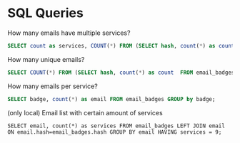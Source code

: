 # SQL Queries

How many emails have multiple services?
```sql
SELECT count as services, COUNT(*) FROM (SELECT hash, count(*) as count  FROM email_badges GROUP BY hash) AS t GROUP BY count;
```

How many unique emails?
```sql
SELECT COUNT(*) FROM (SELECT hash, count(*) as count  FROM email_badges GROUP BY hash) AS t;
```

How many emails per service?
```sql
SELECT badge, count(*) as email FROM email_badges GROUP by badge;
```

(only local)
Email list with certain amount of services
```
SELECT email, count(*) as services FROM email_badges LEFT JOIN email ON email.hash=email_badges.hash GROUP BY email HAVING services = 9;
```